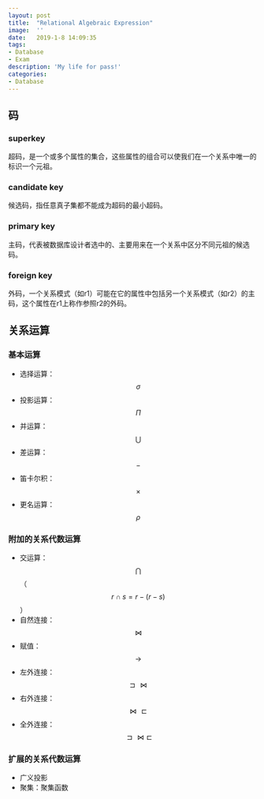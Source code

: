 ```yaml
---
layout:	post
title:	"Relational Algebraic Expression"
image:	''
date:	2019-1-8 14:09:35
tags:	
- Database
- Exam
description: 'My life for pass!'
categories:
- Database
---
```


<script type="text/javascript" src="../MathJax/MathJax.js?config=default"></script>

## 码

### superkey

超码，是一个或多个属性的集合，这些属性的组合可以使我们在一个关系中唯一的标识一个元祖。

### candidate key

候选码，指任意真子集都不能成为超码的最小超码。

### primary key

主码，代表被数据库设计者选中的、主要用来在一个关系中区分不同元祖的候选码。

### foreign key

外码，一个关系模式（如r1）可能在它的属性中包括另一个关系模式（如r2）的主码，这个属性在r1上称作参照r2的外码。

## 关系运算

### 基本运算

* 选择运算：$$\sigma$$
* 投影运算：$$\Pi$$
* 并运算：$$\bigcup$$
* 差运算：$$-​$$
* 笛卡尔积：$$\times​$$
* 更名运算：$$\rho$$

### 附加的关系代数运算

* 交运算：$$\bigcap$$（$$r\cap s=r-(r-s)$$）
* 自然连接：$$\Join​$$
* 赋值：$$\to​$$
* 左外连接：$$\sqsupset\Join​$$
* 右外连接：$$\Join\sqsubset​$$
* 全外连接：$$\sqsupset\Join\sqsubset$$

### 扩展的关系代数运算

* 广义投影
* 聚集：聚集函数
